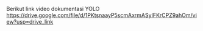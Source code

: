 Berikut link video dokumentasi YOLO https://drive.google.com/file/d/1PKtsnaayP5scmAxrmASyIFKrCPZ9ahOm/view?usp=drive_link
